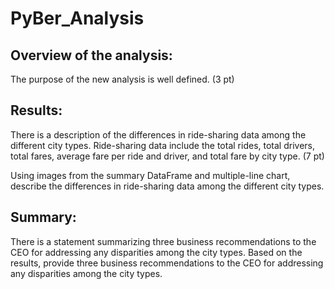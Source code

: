 # PyBer_Analysis
## Overview of the analysis:
The purpose of the new analysis is well defined. (3 pt)

## Results:

There is a description of the differences in ride-sharing data among the different city types. Ride-sharing data include the total rides, total drivers, total fares, average fare per ride and driver, and total fare by city type. (7 pt)

 Using images from the summary DataFrame and multiple-line chart, describe the differences in ride-sharing data among the different city types.

## Summary:

There is a statement summarizing three business recommendations to the CEO for addressing any disparities among the city types.
Based on the results, provide three business recommendations to the CEO for addressing any disparities among the city types.
